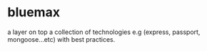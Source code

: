 # bluemax

a layer on top a collection of technologies e.g (express, passport, mongoose...etc) with best practices.